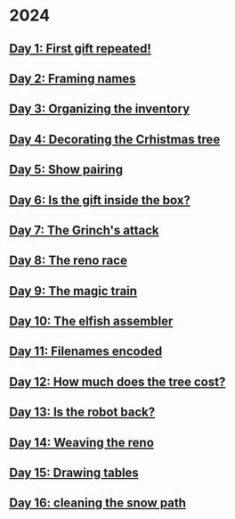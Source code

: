 # 2024

## [Day 1: First gift repeated!](./day1)

## [Day 2: Framing names](./day2)

## [Day 3: Organizing the inventory](./day3)

## [Day 4: Decorating the Crhistmas tree](./day4)

## [Day 5: Show pairing](./day5)

## [Day 6: Is the gift inside the box?](./day6)

## [Day 7: The Grinch's attack](./day7)

## [Day 8: The reno race](./day8)

## [Day 9: The magic train](./day9)

## [Day 10: The elfish assembler](./day10)

## [Day 11: Filenames encoded](./day11)

## [Day 12: How much does the tree cost?](./day12)

## [Day 13: Is the robot back?](./day13)

## [Day 14: Weaving the reno](./day14)

## [Day 15: Drawing tables](./day15)

## [Day 16: cleaning the snow path](./day16)
